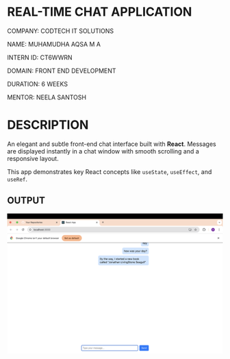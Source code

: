 # REAL-TIME CHAT APPLICATION

COMPANY: CODTECH IT SOLUTIONS

NAME: MUHAMUDHA AQSA M A

INTERN ID: CT6WWRN

DOMAIN: FRONT END DEVELOPMENT

DURATION: 6 WEEKS

MENTOR: NEELA SANTOSH

# DESCRIPTION

An elegant and subtle front-end chat interface built with **React**. Messages are displayed instantly in a chat window with smooth scrolling and a responsive layout.

This app demonstrates key React concepts like `useState`, `useEffect`, and `useRef`.



## OUTPUT

![Chat Screenshot](./chat.png)




